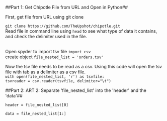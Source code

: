 ##Part 1: Get Chipotle File from URL and Open in Python##

First, get file from URL using git clone

`git clone https://github.com/TheUpshot/chipotle.git`
<br> Read file in command line using `head` to see what type of data it contains, and check the delimiter used in the file. 

<br> Open spyder to import tsv file
`import csv`
<br> create object `file_nested_list = 'orders.tsv'`

Now the tsv file needs to be read as a csv. Using this code will open the tsv file with tab as a delimiter as a csv file.
<br> `with open(file_nested_list, 'r') as tsvfile:`
<br> `tsvreader = csv.reader(tsvfile, delimiter="\t")`

##Part 2: ART 2: Separate 'file_nested_list' into the 'header' and the 'data'##

`header = file_nested_list[0]`

`data = file_nested_list[1:]`




